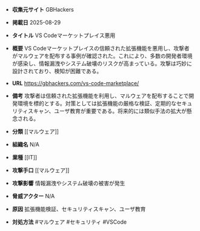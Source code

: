 - **収集元サイト**
GBHackers

- **掲載日**
2025-08-29

- **タイトル**
VS Codeマーケットプレイス悪用

- **概要**
VS Codeマーケットプレイスの信頼された拡張機能を悪用し、攻撃者がマルウェアを配布する事例が確認された。これにより、多数の開発者環境が感染し、情報漏洩やシステム破壊のリスクが高まっている。攻撃は巧妙に設計されており、検知が困難である。

- **URL**
https://gbhackers.com/vs-code-marketplace/

- **備考**
攻撃者は信頼された拡張機能を利用し、マルウェアを配布することで開発環境を標的とする。対策としては拡張機能の厳格な検証、定期的なセキュリティスキャン、ユーザ教育が重要である。将来的には類似手法の拡大が懸念される。

- **分類**
[[マルウェア]]

- **組織名**
N/A

- **業種**
[[IT]]

- **攻撃手口**
[[マルウェア]]

- **攻撃影響**
情報漏洩やシステム破壊の被害が発生

- **脅威アクター**
N/A

- **原因**
拡張機能検証、セキュリティスキャン、ユーザ教育

- **対処方法**
#マルウェア #セキュリティ #VSCode
